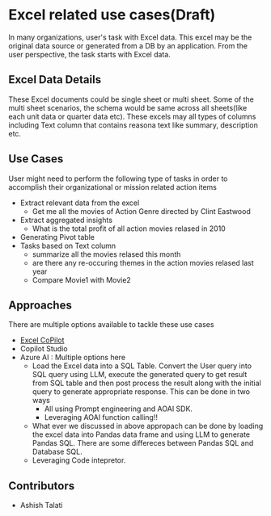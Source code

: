 # Excel related use cases(Draft)

In many organizations, user's task with Excel data. This excel may be the original data source or generated from a DB by an application. From the user perspective, the task starts with Excel data. 

## Excel Data Details
These Excel documents could be single sheet or multi sheet. Some of the multi sheet scenarios, the schema would be same across all sheets(like each unit data or quarter data etc). These excels may all types of columns including Text column that contains reasona text like summary, description etc. 

## Use Cases
User might need to perform the following type of tasks in order to accomplish their organizational or mission related action items
- Extract relevant data from the excel
    - Get me all the movies of Action Genre directed by Clint Eastwood
- Extract aggregated insights
    - What is the total profit of all action movies relased in 2010
- Generating Pivot table
- Tasks based on Text column
    - summarize all the movies relased this month
    - are there any re-occuring themes in the action movies relased last year
    - Compare Movie1 with Movie2


## Approaches
There are multiple options available to tackle these use cases

- [Excel CoPilot](https://techcommunity.microsoft.com/blog/excelblog/unlock-the-power-of-copilot-in-excel-now-generally-available/4242810)
- Copilot Studio
- Azure AI : Multiple options here
    - Load the Excel data into a SQL Table. Convert the User query into SQL query using LLM, execute the generated query to get result from SQL table and then post process the result along with the initial query to generate appropriate response. This can be done in two ways
        - All using Prompt engineering and AOAI SDK.
        - Leveraging AOAI function calling!! 
   - What ever we discussed in above appropach can be done by loading the excel data into Pandas data frame and using LLM to generate Pandas SQL. There are some differeces between Pandas SQL and Database SQL. 
   - Leveraging Code intepretor.  


## Contributors
* Ashish Talati
